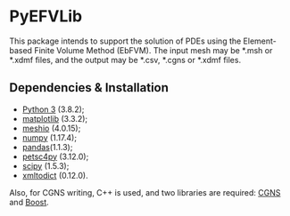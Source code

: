 # PyEFVLib

This package intends to support the solution of PDEs using the Element-based Finite Volume Method (EbFVM). The input mesh may be \*.msh or \*.xdmf files, and the output may be \*.csv, \*.cgns or \*.xdmf files.

## Dependencies & Installation

- [Python 3](https://www.python.org/downloads/) (3.8.2);
- [matplotlib](https://matplotlib.org/) (3.3.2);
- [meshio](https://pypi.org/project/meshio/) (4.0.15);
- [numpy](https://numpy.org/) (1.17.4);
- [pandas](https://pandas.pydata.org/)(1.1.3);
- [petsc4py](https://pypi.org/project/petsc4py/) (3.12.0);
- [scipy](https://www.scipy.org/) (1.5.3);
- [xmltodict](https://pypi.org/project/xmltodict/) (0.12.0).

Also, for CGNS writing, C++ is used, and two libraries are required: [CGNS](https://cgns.github.io) and [Boost](https://www.boost.org).
<!-- After installing them, configure their install directories in PyEFVLib > simulation > CGNS > CMakeLists.txt, and compile using
```bash
./install.sh
``` -->

<!-- You may install PyEFVLib and its dependencies (with exception to CGNS and Boost) by running the command:

```bash
./install.sh
```

## Uninstallation

You may remove this package by running:

```bash
./uninstall.sh
``` -->